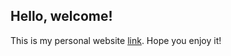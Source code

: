 ## Hello, welcome!
This is my personal website [link](https://elie-yen.github.io/).
Hope you enjoy it!
